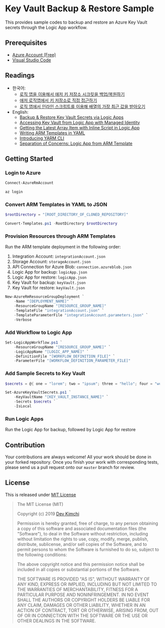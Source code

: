 # Key Vault Backup & Restore Sample #

This provides sample codes to backup and restore an Azure Key Vault secrets through the Logic App workflow.


## Prerequisites ##

* [Azure Account (Free)](https://azure.microsoft.com/free/?WT.mc_id=devkimchicom-github-juyoo)
* [Visual Studio Code](https://code.visualstudio.com/?WT.mc_id=devkimchicom-github-juyoo)


## Readings ##

* 한국어:
  * [로직 앱을 이용해서 애저 키 저장소 시크릿을 백업/복원하기](https://blog.aliencube.org/ko/2019/11/21/backup-restore-key-vault-secrets-via-logic-apps/)
  * [애저 로직앱에서 키 저장소로 직접 접근하기](https://blog.aliencube.org/ko/2018/10/24/accessing-key-vault-from-logic-apps-with-managed-identity/)
  * [로직 앱에서 인라인 스크립트를 이용해 배열의 가장 최근 값을 받아오기](https://blog.aliencube.org/ko/2019/11/14/getting-the-latest-array-item-with-inline-script-in-logic-app/)
* English:
  * [Backup & Restore Key Vault Secrets via Logic Apps](https://devkimchi.com/2019/11/21/backup-restore-key-vault-secrets-via-logic-apps/)
  * [Accessing Key Vault from Logic App with Managed Identity](https://devkimchi.com/2018/10/24/accessing-key-vault-from-logic-apps-with-managed-identity/)
  * [Getting the Latest Array Item with Inline Script in Logic App](https://devkimchi.com/2019/11/14/getting-the-latest-array-item-with-inline-script-in-logic-app/)
  * [Writing ARM Templates in YAML](https://devkimchi.com/2018/08/07/writing-arm-templates-in-yaml/)
  * [Introducing YARM CLI](https://devkimchi.com/2018/08/04/introducing-yarm-cli/)
  * [Separation of Concerns: Logic App from ARM Template](https://devkimchi.com/2018/06/14/separation-of-concerns-logic-app-from-arm-template/)


## Getting Started ##

### Login to Azure ###

```powershell
Connect-AzureRmAccount
```

```bash
az login
```


### Convert ARM Templates in YAML to JSON ###

```powershell
$rootDirectory = "[ROOT_DIRECTORY_OF_CLONED_REPOSITORY]"

Convert-Templates.ps1 -RootDirectory $rootDirectory
```


### Provision Resources through ARM Templates ###

Run the ARM template deployment in the following order:

1. Integration Account: `integrationAccount.json`
1. Storage Account: `storageAccount.json`
1. API Connection for Azure Blob: `connection.azureblob.json`
1. Logic App for backup: `logicApp.json`
1. Logic App for restore: `logicApp.json`
1. Key Vault for backup: `keyVault.json`
1. Key Vault for restore: `keyVault.json`

```powershell
New-AzureRmResourceGroupDeployment `
    -Name "[DEPLOYMENT_NAME]" `
    -ResourceGroupName "[RESOURCE_GROUP_NAME]"
    -TemplateFile "integrationAccount.json" `
    -TemplateParameterFile "integrationAccount.parameters.json" `
    -Verbose
```


### Add Workflow to Logic App ###

```powershell
Set-LogicAppWorkflow.ps1 `
    -ResourceGroupName "[RESOURCE_GROUP_NAME]" `
    -LogicAppName "[LOGIC_APP_NAME]" `
    -DefinitionFile "[WORKFLOW_DEFINITION_FILE]" `
    -ParameterFile "[WORKFLOW_DEFINITION_PARAMETER_FILE]"
```


### Add Sample Secrets to Key Vault ###

```powershell
$secrets = @{ one = "lorem"; two = "ipsum"; three = "hello"; four = "workd"; }

Set-AzureKeyVaultSecrets.ps1 `
    -KeyVaultName "[KEY_VAULT_INSTANCE_NAME]" `
    -Secrets $secrets `
    -IsLocal
```


### Run Logic Apps ###

Run the Logic App for backup, followed by Logic App for restore


## Contribution ##

Your contributions are always welcome! All your work should be done in your forked repository. Once you finish your work with corresponding tests, please send us a pull request onto our `master` branch for review.


## License ##

This is released under [MIT License](http://opensource.org/licenses/MIT)

> The MIT License (MIT)
>
> Copyright (c) 2019 [Dev Kimchi](https://devkimchi.com)
> 
> Permission is hereby granted, free of charge, to any person obtaining a copy of this software and associated documentation files (the "Software"), to deal in the Software without restriction, including without limitation the rights to use, copy, modify, merge, publish, distribute, sublicense, and/or sell copies of the Software, and to permit persons to whom the Software is furnished to do so, subject to the following conditions:
> 
> The above copyright notice and this permission notice shall be included in all copies or substantial portions of the Software.
> 
> THE SOFTWARE IS PROVIDED "AS IS", WITHOUT WARRANTY OF ANY KIND, EXPRESS OR IMPLIED, INCLUDING BUT NOT LIMITED TO THE WARRANTIES OF MERCHANTABILITY, FITNESS FOR A PARTICULAR PURPOSE AND NONINFRINGEMENT. IN NO EVENT SHALL THE AUTHORS OR COPYRIGHT HOLDERS BE LIABLE FOR ANY CLAIM, DAMAGES OR OTHER LIABILITY, WHETHER IN AN ACTION OF CONTRACT, TORT OR OTHERWISE, ARISING FROM, OUT OF OR IN CONNECTION WITH THE SOFTWARE OR THE USE OR OTHER DEALINGS IN THE SOFTWARE.
